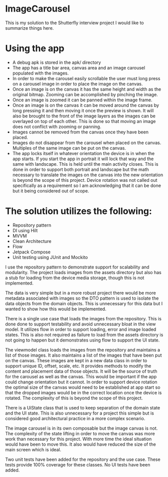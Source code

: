

# ImageCarousel

This is my solution to the Shutterfly interview project  I would like to summarize things here.

# Using the app
- A debug apk is stored in the apk/ directory
- The app has a title bar area, canvas area and an image carousel populated with the images.
- In order to make the carousel easily scrollable the user must long press on a carousel image in order to place the image on the canvas.
- Once an image is on the canvas it has the same height and width as the original bitmap.  Zooming can be accomplished by pinching the image.
- Once an image is zoomed it can be panned within the image frame.
- Once an image is on the canvas it can be moved around the canvas by long pressing it and then moving it once the preview is shown.  It will also be 
brought to the front of the image layers as the images can be overlayed on top of each other.  This is done so that moving an image does not conflict 
with zooming or panning.
- Images cannot be removed from the canvas once they have been placed.
- Images do not disappear from the carousel when placed on the canvas.  Multiples of the same image can be put on the canvas.
- The app locks itself in whatever orientation the device is in when the app starts.  If you start the app in portrait it will lock that way and
the same with landscape.  This is held until the main activity closes.  This is done in order to support both portrait and landscape but the 
math necessary to translate the images on the canvas into the new orientation is beyond the scope of this project.  Device rotation was not
called out specifically as a requirement so I am acknowledging that it can be done but it being considered out of scope.


# The solution utilizes the following:
* Repository pattern
* DI using Hilt
* MVVM
* Clean Architecture
* Flow
* Jetpack Compose
* Unit testing using JUnit and Mockito

I use the repository pattern to demonstrate support for scalability and modularity.  The project loads images from the assets directory
but also has a stub for loading from the device media storage, though this is not implemented.

The data is very simple but in a more robust project there would be more metadata associated with images so the DTO pattern is used to isolate
the data objects from the domain objects.  This is unnecessary for this data but I wanted to show how this would be implemented.

There is a single use case that loads the images from the repository.  This is done done to support testability and avoid unnecessary bloat in the view model.
It utilizes flow in order to support loading, error and image loaded states.  This is also not required as failure to load from the assets directory is not going to
happen but it demonstrates using flow to support the UI state.

The viewmodel class loads the images from the repository and maintains a list of those images.  It also maintains a list of the images that have been put on the canvas.
These images are kept in a new data class in order to support unique ID, offset, scale, etc.  It provides methods to modify the content and placement data of those objects.
It will be the source of truth for the carousel as well as the canvas.  This would be important if the app could change orientation but it cannot.  In order to support device 
rotation the optimal size of the canvas would need to be established at app start so that the dropped images would be in the correct location once the device is rotated.  The
complexity of this is beyond the scope of this project.  

There is a UiState class that is used to keep separation of the domain state and the UI state.  This is also unnecessary for a project this simple but is considered
good architectural practice in a more complex scenario.

The image carousel is in its own composable but the image canvas is not.  The complexity of the state lifting in order to move the canvas was more work than
necessary for this project.  With more time the ideal situation would have been to move this.  It also would have reduced the size of the main screen which is
ideal.

Two unit tests have been added for the repository and the use case.  These tests provide 100% coverage for these classes.  No UI tests have been added.